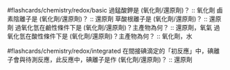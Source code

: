 #flashcards/chemistry/redox/basic 
過錳酸鉀是 (氧化劑/還原劑)？ :: 氧化劑
鹵素陰離子是 (氧化劑/還原劑)？ :: 還原劑
草酸根離子是 (氧化劑/還原劑)？ :: 還原劑
過氧化氫在鹼性條件下是 (氧化劑/還原劑)？主產物為何？ :: 還原劑，氧氣
過氧化氫在酸性條件下是 (氧化劑/還原劑)？主產物為何？ :: 氧化劑，水
<!--SR:!2024-05-29,1,230-->

#flashcards/chemistry/redox/integrated
在間接碘滴定的「初反應」中，碘離子會與待測反應，此反應中，碘離子是作 (氧化劑/還原劑)？ :: 還原劑